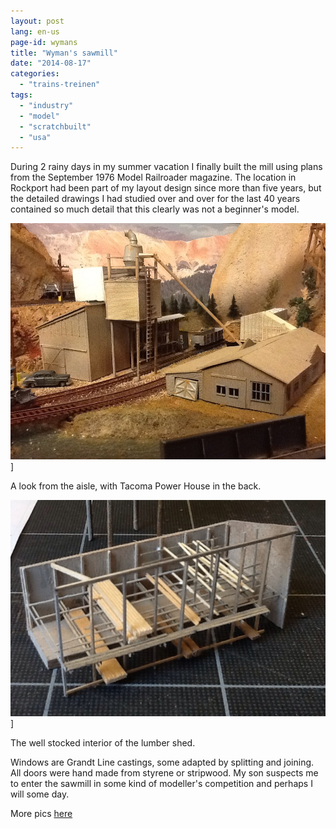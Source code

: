 ```yaml
---
layout: post
lang: en-us
page-id: wymans
title: "Wyman's sawmill"
date: "2014-08-17"
categories: 
  - "trains-treinen"
tags: 
  - "industry"
  - "model"
  - "scratchbuilt"
  - "usa"
---
```


During 2 rainy days in my summer vacation I finally built the mill using plans from the
September 1976 Model Railroader magazine. The location in Rockport had been part of my
layout design since more than five years, but the detailed drawings I had studied over
and over for the last 40 years contained so much detail that this clearly was not a
beginner's model.

![Tacome power house](/assets/img/blog/IMG_4144.jpg)]
<div class="caption">
A look from the aisle, with Tacoma Power House in the back.
</div>

![lumber shed model](/assets/img/blog/IMG_4129.jpg)]
<div class="caption">
The well stocked interior of the lumber shed.
</div>

Windows are Grandt Line castings, some adapted by splitting and joining.
All doors were hand made from styrene or stripwood. My son suspects me to enter the
sawmill in some kind of modeller's competition and perhaps I will some day.

More pics [here](https://www.ebroerse.nl/photo/index.php?/category/2)
